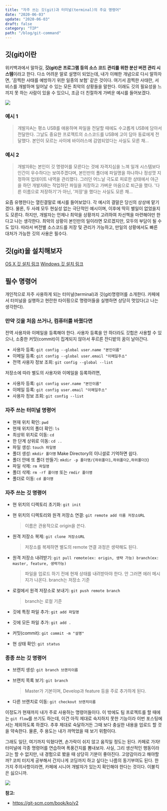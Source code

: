 ```yaml
---
title: "자주 쓰는 깃(git)과 터미널(terminal)의 주요 명령어"
date: "2020-06-03"
update: "2020-06-03"
draft: false
category: "TIP"
path: "/blog/git-command"
---
```


## 깃(git)이란

위키백과에서 말하길, **깃(git)은 프로그램 등의 소스 코드 관리를 위한 분산 버전 관리 시스템**이라고 한다. 다소 어려운 말로 설명이 되었는데, 내가 이해한 개념으로 다시 말하자면, '끔찍한 사태를 예방하기 위한 일종의 보험' 같은 것이다. 여기서 끔찍한 사태란, 서비스를 개발하며 일어날 수 있는 모든 최악의 상황들을 말한다. 이래도 깃의 필요성을 느끼지 못 하는 사람이 있을 수 있으니, 조금 더 친절하게 가벼운 예시를 들어보겠다.

<img src="https://images.unsplash.com/photo-1477949331575-2763034b5fb5?ixlib=rb-1.2.1&ixid=eyJhcHBfaWQiOjEyMDd9&auto=format&fit=crop&w=1950&q=80">

### 예시 1
  > 개발자A는 평소 USB를 애용하며 파일을 전달할 때에도 수고롭게 USB에 담아서 전달한다. 그날도 중요한 프로젝트의 소스코드를 USB에 고이 담아 동료에게 전달했다. 본인이 모르는 사이에 바이러스에 감염되었다는 사실도 모른 채...

### 예시 2
  > 개발자B는 본인이 깃 명령어를 모른다는 것에 자격지심을 느껴 일개 시스템보다 인간이 우수하다는 보여주겠다며, 본인만의 폴더에 파일명을 하나하나 정성껏 지정하여 업데이트 내역을 관리했다. 그러던 어느날 극도로 피로한 상태에서 야근을 하던 개발자B는 작업하던 파일을 저장하고 가벼운 마음으로 퇴근을 했다. '다른 이름으로 저장하기'가 아닌, '저장'을 했다는 사실도 모른 채...

요즘 유행한다는 열린결말로 예시를 들어보았다. 각 예시의 결말은 당신의 상상에 맡기겠다. 물론, 두 사례 모두 현실성 없는 극단적인 예시이며, 이후에 딱히 별일이 없었을지도 모른다. 하지만, 개발자는 언제나 최악을 상황까지 고려하여 차선책을 마련해야만 한다고 나는 생각한다. 최악의 상황이 본인만의 일이라면 모르겠지만, 모두의 부담이 될 수도 있다. 따라서 버전별 소스코드를 저장 및 관리가 가능하고, 만일의 상황에서도 빠른 대처가 가능한 깃의 사용은 필수다.

## 깃(git)을 설치해보자

[OS X 깃 설치 링크](https://git-scm.com/download/mac)
[Windows 깃 설치 링크](https://gitforwindows.org/)

## 필수 명령어

개인적으로 자주 사용하게 되는 터미널(terminal)과 깃(git)명령어를 소개한다. 카페에서 터미널을 실행하고 현란한 타이핑으로 명령어들을 실행하면 상당히 멋있다(고 나는 생각한다).

### 만약 깃을 처음 쓰거나, 컴퓨터를 바꿨다면

전역 사용자와 이메일을 등록해야 한다. 사용자 등록을 안 하더라도 깃헙은 사용할 수 있으나, 소중한 커밋(commit)이 집계되지 않아서 푸르른 잔디밭의 꿈이 날아간다.

- 사용자 등록: `git config --global user.name "본인이름"`
- 이메일 등록: `git config --global user.email "이메일주소"`
- 전역 사용자 정보 조회: `git config --global --list`

저장소에 따라 별도의 사용자와 이메일을 등록하려면,

- 사용자 등록: `git config user.name "본인이름"`
- 이메일 등록: `git config user.email "이메일주소"`
- 사용자 정보 조회: `git config --list`

### 자주 쓰는 터미널 명령어

- 현재 위치 확인: `pwd`
- 현재 위치의 폴더 확인: `ls`
- 최상위 위치로 이동: `cd`
- 한 단계 상위로 이동: `cd ..`
- 파일 생성: `touch 파일명`
- 폴더 생성: `mkdir 폴더명` Make Directory의 이니셜로 기억하면 쉽다.
- 폴더 안에 또 폴더 만들기: `mkdir -p 폴더명/{하위폴더1,하위폴더2,하위폴더3}`
- 파일 삭제: `rm 파일명`
- 폴더 삭제: `rm -rf 폴더명` 또는 `rmdir 폴더명`
- 폴더로 이동: `cd 폴더명`

### 자주 쓰는 깃 명령어

- 현 위치의 디렉토리 초기화: `git init`
- 현 위치의 디렉토리와 원격 저장소 연결: `git remote add 이름 저장소URL`
  > 이름은 관용적으로 origin을 쓴다.

- 원격 저장소 복제: `git clone 저장소URL`
  > 저장소를 복제하면 별도의 remote 연결 과정은 생략해도 된다.

- 원격 저장소 내려받기: `git pull remote(ex: origin, 생략 가능) branch(ex: master, feature, 생략가능)`
  > 파일을 업로드 하기 전에 현재 상태를 내려받아야 한다. 안 그러면 에러 메시지가 나온다.
  > branch는 저장소 기준

- 로컬에서 원격 저장소로 보내기: `git push remote branch`
  > branch는 로컬 기준

- 깃에 특정 파일 추가: `git add 파일명`
- 깃에 모든 파일 추가: `git add .`
- 커밋(commit): `git commit -m "설명"`
- 현 상태 확인: `git status`

### 종종 쓰는 깃 명령어

- 브랜치 생성: `git branch 브랜치이름`
- 브랜치 목록 보기: `git branch`
  > Master가 기본이며, Develop과 feature 등을 주로 추가하게 된다.

- 다른 브랜치로 이동: `git checkout 브랜치이름`

이정도가 현재까지 내가 주로 사용하는 명령어들이다. 이 밖에도 팀 프로젝트를 할 때에는 `git flow`를 쓰기도 하는데, 이건 아직 제대로 숙지하지 못한 기능이라 이번 포스팅에서는 제외하도록 하겠다. 추후 제대로 숙달하거든 그때 보다 충실한 내용을 업로드 할 것을 약속한다. 물론, 주 용도는 내가 까먹었을 때 보기 위함이다.

그래도 일단, 여기까지 익혔다면, 손가락이 쉬지 않고 움직일 정도는 된다. 카페로 가자! 터미널에 각종 명령어를 연습하며 폭풍간지를 뽐내보자. 사실, 그리 생산적인 행동이라고는 할 수 없지만, 내 경험으로 봤을 때 상당히 기분이 좋아진다. 고양감이라고 해야할까? 코피 터지게 공부해서 간지나게 코딩까지 하고 싶다는 나름의 동기부여도 된다. 
한 가지 주의사항이라면, 카페에 시니어 개발자가 있는지 확인해야 한다는 것이다. 이불킥은 싫으니까.

<img src="https://images.unsplash.com/photo-1555100155-a7b708d9e19b?ixlib=rb-1.2.1&ixid=eyJhcHBfaWQiOjEyMDd9&auto=format&fit=crop&w=2250&q=80">


**참고:**
  - https://git-scm.com/book/ko/v2